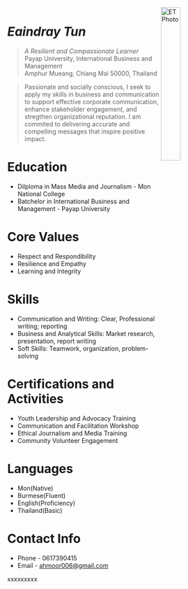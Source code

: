 <img src="https://ahmoor006-Eaindray.github.io/portfolio.jpg" alt="ET Photo" width="30%" align="right">

# _Eaindray Tun_
>_A Resilient and Compassionate Learner_<br />
> Payap University, International Business and Management<br />
>Amphur Mueang, Chiang Mai 50000, Thailand<br />                                                                                                                      

>Passionate and socially conscious, I seek to apply my skills in business and communication to support effective corporate communication, enhance stakeholder engagement, and stregthen organizational reputation. I am commited to delivering accurate and compelling messages that inspire positive impact.

# Education 
* Dilploma in Mass Media and Journalism - Mon National College
* Batchelor in International Business and Management - Payap University

# Core Values
* Respect and Respondibility
* Resilience and Empathy
* Learning and Integrity

# Skills
* Communication and Writing: Clear, Professional writing; reporting
* Business and Analytical Skills: Market research, presentation, report writing
* Soft Skills: Teamwork, organization, problem-solving

# Certifications and Activities
* Youth Leadership and Advocacy Training
* Communication and Facilitation Workshop
* Ethical Journalism and Media Training
* Community Volunteer Engagement

# Languages
* Mon(Native)
* Burmese(Fluent)
* English(Proficiency)
* Thailand(Basic)

# Contact Info
* Phone - 0617390415
* Email - ahmoor006@gmail.com

xxxxxxxxx

    

